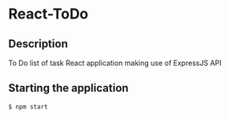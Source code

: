 # React-ToDo

## Description

To Do list of task React application making use of ExpressJS API

## Starting the application

```$ npm start```
